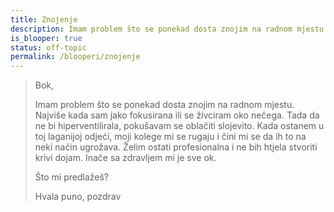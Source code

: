 ```yaml
---
title: Znojenje
description: Imam problem što se ponekad dosta znojim na radnom mjestu. Najviše kada sam jako fokusirana ili se živciram oko nečega. Tada da ne bi hiperventilirala, pokušavam se oblačiti slojevito.
is_blooper: true
status: off-topic
permalink: /blooperi/znojenje
---
```


> Bok,
>
> Imam problem što se ponekad dosta znojim na radnom mjestu. Najviše kada sam jako fokusirana ili se živciram oko nečega. Tada da ne bi hiperventilirala, pokušavam se oblačiti slojevito. Kada ostanem u toj laganijoj odjeći, moji kolege mi se rugaju i čini mi se da ih to na neki način ugrožava. Želim ostati profesionalna i ne bih htjela stvoriti krivi dojam. Inače sa zdravljem mi je sve ok.
>
> Što mi predlažeš?
>
> Hvala puno, pozdrav

